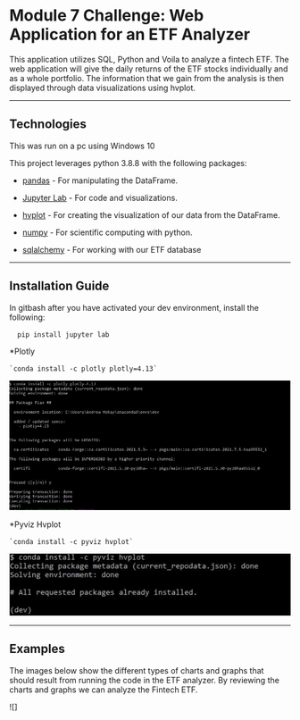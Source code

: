 # Module 7 Challenge: Web Application for an ETF Analyzer


This application utilizes SQL, Python and Voila to analyze a fintech ETF. The web application will give the daily returns of the ETF stocks individually and as a whole portfolio. The information that we gain from the analysis is then displayed through data visualizations using hvplot.

---

## Technologies

This was run on a pc using Windows 10

This project leverages python 3.8.8 with the following packages:


* [pandas](https://pandas.pydata.org/docs) - For manipulating the DataFrame.

* [Jupyter Lab](https://jupyterlab.readthedocs.io.en/stable) - For code and visualizations.

* [hvplot](https://hvplot.holoviz.org/user_guide/Introduction.html) - For creating the visualization of our data from the DataFrame.

* [numpy](https://numpy.org/install/) - For scientific computing with python.

* [sqlalchemy](https://docs.sqlalchemy.org/en/14/) - For working with our ETF database
---

## Installation Guide

In gitbash after you have activated your dev environment, install the following:

```python
  pip install jupyter lab
```
   
*Plotly

    `conda install -c plotly plotly=4.13`
    
![install plotyly](https://github.com/mckayav3/Module7_Challenge/blob/main/images/install_plotly.JPG)


*Pyviz Hvplot

    `conda install -c pyviz hvplot`
    
![install pyviz hvplot](https://github.com/mckayav3/Module7_Challenge/blob/main/images/install_pyviz_hvplot.JPG)

---

## Examples
The images below show the different types of charts and graphs that should result from running the code in the ETF analyzer. By reviewing the charts and graphs we can analyze the Fintech ETF.


![]